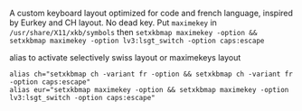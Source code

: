 A custom keyboard layout optimized for code and french language, inspired by Eurkey and CH layout. No dead key.
Put `maximekey` in `/usr/share/X11/xkb/symbols`
then 
`
setxkbmap maximekey -option && setxkbmap maximekey -option lv3:lsgt_switch -option caps:escape
`


alias to activate selectively swiss layout or maximekeys layout
```
alias ch="setxkbmap ch -variant fr -option && setxkbmap ch -variant fr -option caps:escape"
alias eur="setxkbmap maximekey -option && setxkbmap maximekey -option lv3:lsgt_switch -option caps:escape"
```


